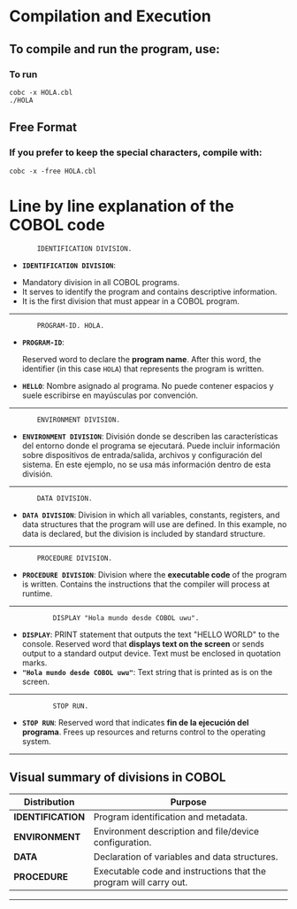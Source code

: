 # Compilation and Execution
## To compile and run the program, use:

### To run

```cobol
cobc -x HOLA.cbl
./HOLA
```
## Free Format
### If you prefer to keep the special characters, compile with:

```cobol
cobc -x -free HOLA.cbl
```

# Line by line explanation of the COBOL code

```cobol
       IDENTIFICATION DIVISION.
```

* **`IDENTIFICATION DIVISION`**:
- Mandatory division in all COBOL programs.
- It serves to identify the program and contains descriptive information.
- It is the first division that must appear in a COBOL program.

---

```cobol
       PROGRAM-ID. HOLA.
```

* **`PROGRAM-ID`**:

  Reserved word to declare the **program name**. After this word, the identifier (in this case `HOLA`) that represents the program is written.

* **`HELLO`**:
  Nombre asignado al programa. No puede contener espacios y suele escribirse en mayúsculas por convención.

---

```cobol
       ENVIRONMENT DIVISION.
```

* **`ENVIRONMENT DIVISION`**:
  División donde se describen las características del entorno donde el programa se ejecutará.
  Puede incluir información sobre dispositivos de entrada/salida, archivos y configuración del sistema.
  En este ejemplo, no se usa más información dentro de esta división.

---

```cobol
       DATA DIVISION.
```

* **`DATA DIVISION`**:
  Division in which all variables, constants, registers, and data structures that the program will use are defined.
  In this example, no data is declared, but the division is included by standard structure.

---

```cobol
       PROCEDURE DIVISION.
```

* **`PROCEDURE DIVISION`**:
  Division where the **executable code** of the program is written.
  Contains the instructions that the compiler will process at runtime.

---

```cobol
           DISPLAY "Hola mundo desde COBOL uwu".
```

* **`DISPLAY`**:
  PRINT statement that outputs the text "HELLO WORLD" to the console.
  Reserved word that **displays text on the screen** or sends output to a standard output device.
  Text must be enclosed in quotation marks.
* **`"Hola mundo desde COBOL uwu"`**:
  Text string that is printed as is on the screen.
---

```cobol
           STOP RUN.
```

* **`STOP RUN`**:
  Reserved word that indicates **fin de la ejecución del programa**.
  Frees up resources and returns control to the operating system.

---

## Visual summary of divisions in COBOL

| Distribution           | Purpose                                                         |
| ------------------ | ----------------------------------------------------------------- |
| **IDENTIFICATION** |Program identification and metadata.                          |
| **ENVIRONMENT**    | Environment description and file/device configuration. |
| **DATA**           | Declaration of variables and data structures.                  |
| **PROCEDURE**      | Executable code and instructions that the program will carry out.      |

---
